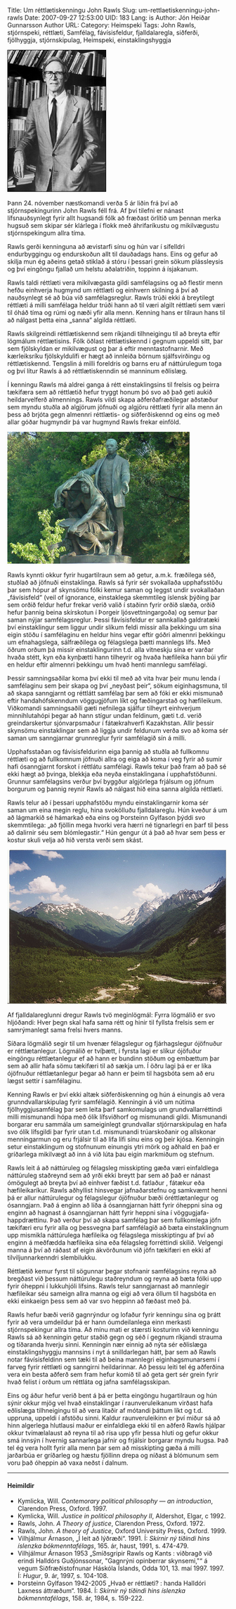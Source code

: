 Title: Um réttlætiskenningu John Rawls
Slug: um-rettlaetiskenningu-john-rawls
Date: 2007-09-27 12:53:00
UID: 183
Lang: is
Author: Jón Heiðar Gunnarsson
Author URL: 
Category: Heimspeki
Tags: John Rawls, stjórnspeki, réttlæti, Samfélag, fávísisfeldur, fjalldalaregla, siðferði, fjölhyggja, stjórnskipulag, Heimspeki, einstaklingshyggja

![John Rawls](442.jpg)

Þann 24. nóvember næstkomandi verða 5 ár liðin frá því að stjórnspekingurinn John Rawls féll frá. Af því tilefni er nánast lífsnauðsynlegt fyrir allt hugsandi fólk að fræðast örlítið um þennan merka hugsuð sem skipar sér klárlega í flokk með áhrifaríkustu og mikilvægustu stjórnspekingum allra tíma.

Rawls gerði kenninguna að ævistarfi sínu og hún var í sífelldri endurbyggingu og endurskoðun allt til dauðadags hans. Eins og gefur að skilja mun ég aðeins getað stiklað á stóru í þessari grein sökum plássleysis og því eingöngu fjallað um helstu aðalatriðin, toppinn á ísjakanum.

Rawls taldi réttlæti vera mikilvægasta gildi samfélagsins og að flestir menn hefðu einhverja hugmynd um réttlæti og einhvern skilning á því að nauðsynlegt sé að búa við samfélagsreglur. Rawls trúði ekki á breytilegt réttlæti á milli samfélaga heldur trúði hann að til væri algilt réttlæti sem væri til óháð tíma og rúmi og næði yfir alla menn. Kenning hans er tilraun hans til að nálgast þetta eina „sanna“ algilda réttlæti.

Rawls skilgreindi réttlætiskennd sem ríkjandi tilhneigingu til að breyta eftir lögmálum réttlætisins. Fólk öðlast réttlætiskennd í gegnum uppeldi sitt, þar sem fjölskyldan er mikilvægust og þar á eftir menntastofnarnir. Með kærleiksríku fjölskyldulífi er hægt að innleiða börnum sjálfsvirðingu og réttlætiskennd. Tengslin á milli foreldris og barns eru af náttúrulegum toga og því lítur Rawls á að réttlætiskenndin sé manninum eðlislæg.

Í kenningu Rawls má aldrei ganga á rétt einstaklingsins til frelsis og þeirra tækifæra sem að réttlætið hefur tryggt honum þó svo að það geti aukið heildarvelferð almennings. Rawls vildi skapa aðferðafræðilegar aðstæður sem myndu stuðla að algjörum jöfnuði og algjöru réttlæti fyrir alla menn án þess að brjóta gegn almennri réttlætis- og siðferðiskennd og eins og með allar góðar hugmyndir þá var hugmynd Rawls frekar einföld.

![Höggmyndin Lifting the Veil of Ignorance við Tuskegee háskóla](443.jpg)

Rawls kynnti okkur fyrir hugartilraun sem að getur, a.m.k. fræðilega séð, stuðlað að jöfnuði einstaklinga. Rawls sá fyrir sér svokallaða upphafsstöðu þar sem hópur af skynsömu fólki kemur saman og leggst undir svokallaðan „fávísisfeld“ (veil of ignorance, einstaklega skemmtileg íslensk þýðing þar sem orðið feldur hefur frekar verið valið í staðinn fyrir orðið slæða, orðið hefur þannig beina skírskotun í Þorgeir ljósvettningargoða) og semur þar saman nýjar samfélagsreglur. Þessi fávísisfeldur  er sannkallað galdratæki því einstaklingur sem liggur undir slíkum feldi missir alla þekkingu um sína eigin stöðu í samfélaginu en heldur hins vegar eftir góðri almennri þekkingu um efnahagslega, sálfræðilega og félagslega þætti mannlegs lífs. Með öðrum orðum þá missir einstaklingurinn t.d. alla vitneskju sína er varðar hvaða stétt, kyn eða kynþætti hann tilheyrir og hvaða hæfileika hann búi yfir en heldur eftir almennri þekkingu um hvað henti mannlegu samfélagi.

Þessir samningsaðilar koma því ekki til með að vita hvar þeir munu lenda í samfélaginu sem þeir skapa og því „neyðast þeir“, sökum eiginhagsmuna,  til að skapa sanngjarnt og réttlátt samfélag þar sem að fóki er ekki mismunað eftir handahófskenndum vöggugjöfum líkt og fæðingarstað og hæfileikum. Viðkomandi samningsaðili gæti nefnilega sjálfur tilheyrt einhverjum minnihlutahópi þegar að hann stígur undan feldinum, gæti t.d. verið greindarskertur sjónvarpsmaður í fátækrahverfi Kazakhstan. Allir þessir skynsömu einstaklingar sem að liggja undir feldunum verða svo að koma sér saman um sanngjarnar grunnreglur fyrir samfélagið sín á milli.

Upphafsstaðan og fávísisfeldurinn eiga þannig að stuðla að fullkomnu réttlæti og að fullkomnum jöfnuði allra og eiga að koma í veg fyrir að sumir hafi ósanngjarnt forskot í réttlátu samfélagi.  Rawls tekur það fram að það sé ekki hægt að þvinga, blekkja eða neyða einstaklingana í upphafstöðunni. Grunnur samfélagsins verður því byggður algjörlega frjálsum og jöfnum borgurum og þannig reynir Rawls að nálgast hið eina sanna algilda réttlæti.

Rawls telur að í þessari upphafstöðu myndu einstaklingarnir koma sér saman um eina megin reglu, hina svokölluðu fjalldalareglu. Hún kveður á um að lágmarkið sé hámarkað eða eins og Þorsteinn Gylfason þýddi svo skemmtilega: „að fjöllin mega hvorki vera hærri né tignarlegri en þarf til þess að dalirnir séu sem blómlegastir.“ Hún gengur út á það að hvar sem þess er kostur skuli velja að hið versta verði sem skást.

![Háir tindar og blómlegir dalir](444.jpg)

Af fjalldalareglunni dregur Rawls tvö meginlögmál:
Fyrra lögmálið er svo hljóðandi: Hver þegn skal hafa sama rétt og hinir til fyllsta frelsis sem er samrýmanlegt sama frelsi hvers manns.

Síðara lögmálið segir til um hvenær félagslegur og fjárhagslegur ójöfnuður er réttlætanlegur. Lögmálið er tvíþætt, í fyrsta lagi er slíkur ójöfuður eingöngu réttlætanlegur ef að hann er bundinn stöðum og embættum þar sem að allir hafa sömu tækifæri til að sækja um. Í öðru lagi þá er er líka ójöfnuður réttlætanlegur þegar að hann er þeim til hagsbóta sem að eru lægst settir í samfélaginu.

Kenning Rawls er því ekki altæk siðferðiskenning og hún á einungis að vera grunndvallarskipulag fyrir samfélagið. Kenningin á við um nútíma fjölhyggjusamfélag þar sem leita þarf samkomulags um grundvallarréttindi milli mismunandi hópa með ólík lífsviðhorf og mismunandi gildi.  Mismunandi borgarar eru sammála um sameiginlegt grundvallar stjórnarskipulag en hafa svo ólík lífsgildi þar fyrir utan t.d. mismunandi trúarskoðanir og allskonar menningarmun og eru frjálsir til að lifa lífi sínu eins og þeir kjósa. Kenningin setur einstaklingum og stofnunum einungis ytri mörk og aðhald en það er gríðarlega mikilvægt að inn á við lúta þau eigin markmiðum og stefnum.

Rawls leit á að náttúruleg og félagsleg misskipting gæða væri einfaldlega náttúruleg staðreynd sem að yrði ekki breytt þar sem að það er nánast ómögulegt að breyta því að einhver fæðist t.d. fatlaður , fátækur eða hæfileikaríkur. Rawls aðhyllist hinsvegar jafnaðarstefnu og samkvæmt henni þá er allur náttúrulegur og félagslegur ójöfnuður bæði óréttlætanlegur og ósanngjarn.  Það á enginn að líða á ósanngjarnan hátt fyrir óheppni sína og enginn að hagnast á ósanngjarnan hátt fyrir heppni sína í vöggugjafa-happdrættinu. Það verður því að skapa samfélag þar sem fullkomlega jöfn tækifæri eru fyrir alla og þessvegna þarf samfélagið að bæta einstaklingnum upp mismikla náttúrulega hæfileika og félagslega misskiptingu af því að enginn á meðfædda hæfileika sína eða félagsleg forréttindi skilið. Velgengi manna á því að ráðast af eigin ákvörðunum við jöfn tækifæri en ekki af tilviljunnarkenndri slembilukku.

Réttlætið kemur fyrst til sögunnar þegar stofnanir samfélagsins reyna að bregðast við þessum náttúrulegu staðreyndum og reyna að bæta fólki upp fyrir óheppni í lukkuhjóli lífsins. Rawls telur sanngjarnast að mannlegir hæfileikar séu sameign allra manna og eigi að vera öllum til hagsbóta en ekki einkaeign þess sem að var svo heppinn að fæðast með þá.

Rawls hefur bæði verið gagnrýndur og lofaður fyrir kenningu sína og þrátt fyrir að vera umdeildur þá er hann óumdeilanlega einn merkasti stjórnspekingur allra tíma. Að mínu mati er stærsti kosturinn við kenningu Rawls sá að kenningin getur staðið gegn og séð í gegnum  ríkjandi strauma og tíðaranda hverju sinni. Kenningin nær einnig að nýta sér eðlislæga einstaklingshyggju mannsins í nyt á snilldarlegan hátt, þar sem að Rawls notar fávísisfeldinn sem tæki til að beina mannlegri eiginhagsmunarsemi í farveg fyrir réttlæti og sanngirni heildarinnar. Að þessu leiti tel ég aðferðina vera ein besta aðferð sem fram hefur komið til að geta gert sér grein fyrir hvað felist í orðum um réttláta og jafna samfélagsskipan.

Eins og áður hefur verið bent á þá er þetta eingöngu hugartilraun og hún sýnir okkur mjög vel hvað einstaklingar í raunveruleikanum virðast hafa eðlislæga tilhneigingu til að vera litaðir af mótandi þáttum líkt og t.d. uppruna, uppeldi í afstöðu sinni. Kaldur raunveruleikinn er því miður sá að hinn algerlega hlutlausi maður er einfaldlega ekki til en aðferð Rawls hjálpar okkur tvímælalaust að reyna til að rísa upp yfir þessa hluti og gefur okkur smá innsýn í hvernig sannarlega jafnir og frjálsir borgarar myndu hugsa. Það tel ég vera hollt fyrir alla menn þar sem að misskipting gæða á milli jarðarbúa er gríðarleg og hæstu fjöllinn drepa og níðast á blómunum sem voru það óheppin að vaxa neðst í dalnum.

---

#### Heimildir

* Kymlicka, Will.  _Contemorary political philosophy — an introduction_,  Clarendon Press, Oxford. 1997.
* Kymlicka, Will.  _Justice in political philosophy II_,  Aldershot, Elgar,  c 1992.
* Rawls, John. _A Theory of justice_, Clarendon Press, Oxford. 1972.
* Rawls, John. _A theory of Justice_, Oxford University Press, Oxford. 1999.
* Vilhjálmur Árnason, „Í leit að lýðræði“. 1991. Í:  _Skírnir ný tíðindi hins íslenzka bókmenntafélags_, 165. ár, haust, 1991, s. 474-479.
* Vilhjálmur Árnason 1953 „Smíðsgripir Rawls og Kants : viðbragð við erindi Halldórs Guðjónssonar, "Gagnrýni opinberrar skynsemi,"“ á vegum Siðfræðistofnunar Háskóla Íslands, Odda 101, 13. maí 1997. 1997. Í:  _Hugur_, 9. ár, 1997, s. 104-108.
* Þorsteinn Gylfason 1942-2005 „Hvað er réttlæti? : handa Halldóri Laxness áttræðum“. 1984. Í:  _Skírnir ný tíðindi hins íslenzka bókmenntafélags_, 158. ár, 1984, s. 159-222.
